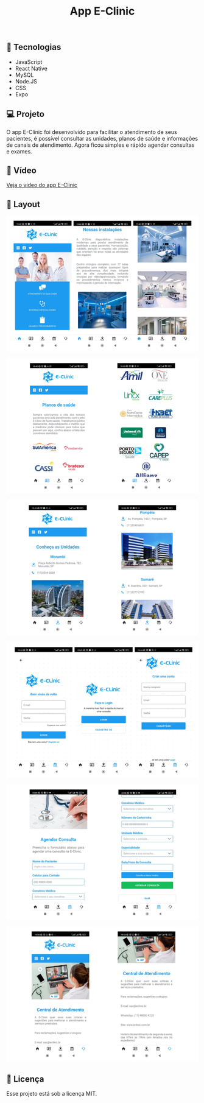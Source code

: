 <h1 align="center">App E-Clinic</h1>
<br/>

## 🚀 Tecnologias
- JavaScript
- React Native
- MySQL
- Node.JS
- CSS
- Expo

## 💻 Projeto

O app E-Clinic foi desenvolvido para facilitar o atendimento de seus pacientes, é possível consultar as unidades, planos de saúde e informações de canais de atendimento. Agora ficou simples e rápido agendar consultas e exames.

## 🎥 Vídeo

[Veja o vídeo do app E-Clinic](https://drive.google.com/drive/folders/1N3burHNur50Z2PCPvYGA_tbIOPFjHkAx?usp=sharing)

## 🔖 Layout

![E-Clinic](/screenshots/img1.png "Home")

![E-Clinic](/screenshots/img2.png "Convênio")

![E-Clinic](/screenshots/img3.png "Unidades")

![E-Clinic](/screenshots/img4.png "Telas de login")

![E-Clinic](/screenshots/img5.png "Agendar Consulta")

![E-Clinic](/screenshots/img6.png "Central de Atendimento")

## 📝 Licença

Esse projeto está sob a licença MIT.
